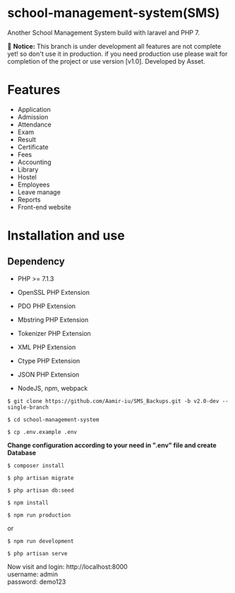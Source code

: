 # school-management-system(SMS)
Another School Management System build with laravel and PHP 7.


:loudspeaker:
**Notice:** This branch is under development all features are not complete yet! so don't use it in production.
if you need production use please wait for completion of the project or use version [v1.0]. Developed by Asset.

# Features
- Application
- Admission
- Attendance
- Exam
- Result
- Certificate
- Fees
- Accounting
- Library
- Hostel
- Employees
- Leave manage
- Reports
- Front-end website

# Installation and use

## Dependency
- PHP >= 7.1.3
- OpenSSL PHP Extension
- PDO PHP Extension
- Mbstring PHP Extension
- Tokenizer PHP Extension
- XML PHP Extension
- Ctype PHP Extension
- JSON PHP Extension

- NodeJS, npm, webpack


```
$ git clone https://github.com/Aamir-iu/SMS_Backups.git -b v2.0-dev --single-branch
```
```
$ cd school-management-system
```
```
$ cp .env.example .env
```
**Change configuration according to your need in ".env" file and create Database**
```
$ composer install
```
```
$ php artisan migrate
```
```
$ php artisan db:seed
```
```
$ npm install
```
```
$ npm run production
```
or
```
$ npm run development
```
```
$ php artisan serve
```
Now visit and login: http://localhost:8000 \
username: admin\
password: demo123


